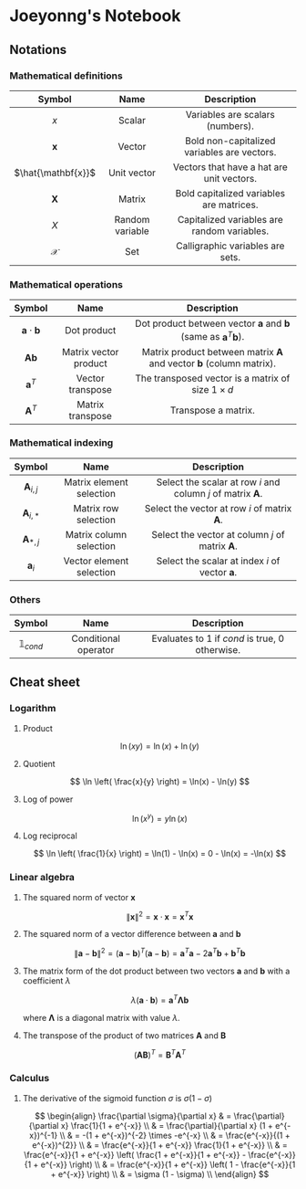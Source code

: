 # Joeyonng's Notebook

## Notations

### Mathematical definitions

| Symbol | Name | Description |
|:---:|:---:|:---:|
| $x$ | Scalar | Variables are scalars (numbers). |
| $\mathbf{x}$ | Vector | Bold non-capitalized variables are vectors. |
| $\hat{\mathbf{x}}$ | Unit vector | Vectors that have a hat are unit vectors. |
| $\mathbf{X}$ | Matrix | Bold capitalized variables are matrices. |
| $X$ | Random variable | Capitalized variables are random variables. |
| $\mathcal{X}$ | Set | Calligraphic variables are sets. |

### Mathematical operations

| Symbol | Name | Description |
|:---:|:---:|:---:|
| $\mathbf{a} \cdot \mathbf{b}$ | Dot product | Dot product between vector $\mathbf{a}$ and $\mathbf{b}$ (same as $\mathbf{a}^{T} \mathbf{b}$). |
| $\mathbf{A}\mathbf{b}$ | Matrix vector product | Matrix product between matrix $\mathbf{A}$ and vector $\mathbf{b}$ (column matrix). |
| $\mathbf{a}^{T}$ | Vector transpose | The transposed vector is a matrix of size $1 \times d$  |
| $\mathbf{A}^{T}$ | Matrix transpose | Transpose a matrix. |

### Mathematical indexing

| Symbol | Name | Description |
|:---:|:---:|:---:|
| $\mathbf{A}_{i, j}$ | Matrix element selection | Select the scalar at row $i$ and column $j$ of matrix $\mathbf{A}$. |
| $\mathbf{A}_{i, *}$ | Matrix row selection | Select the vector at row $i$ of matrix $\mathbf{A}$. |
| $\mathbf{A}_{*, j}$ | Matrix column selection | Select the vector at column $j$ of matrix $\mathbf{A}$. |
| $\mathbf{a}_{i}$ | Vector element selection | Select the scalar at index $i$ of vector $\mathbf{a}$. |

### Others

| Symbol | Name | Description |
|:---:|:---:|:---:|
| $\mathbb{1}_{cond}$ | Conditional operator | Evaluates to 1 if $cond$ is true, 0 otherwise. |

## Cheat sheet

### Logarithm

1. Product

    $$ \ln(xy) = \ln(x) + \ln(y) $$ 

1. Quotient

    $$ \ln \left( \frac{x}{y} \right) = \ln(x) - \ln(y) $$

1. Log of power

    $$ \ln(x^{y}) = y \ln(x) $$

1. Log reciprocal	

    $$ \ln \left( \frac{1}{x} \right) = \ln(1) - \ln(x) = 0 - \ln(x) = -\ln(x) $$

### Linear algebra

1. The squared norm of vector $\mathbf{x}$

    $$ \lVert \mathbf{x} \rVert^{2} = \mathbf{x} \cdot \mathbf{x} = \mathbf{x}^{T} \mathbf{x}$$
    
1. The squared norm of a vector difference between $\mathbf{a}$ and $\mathbf{b}$

    $$ \lVert \mathbf{a} - \mathbf{b} \rVert^{2} = (\mathbf{a} - \mathbf{b})^{T} (\mathbf{a} - \mathbf{b}) = \mathbf{a}^{T}\mathbf{a} - 2 \mathbf{a}^T\mathbf{b} + \mathbf{b}^{T}\mathbf{b} $$

1. The matrix form of the dot product between two vectors $\mathbf{a}$ and $\mathbf{b}$ with a coefficient $\lambda$

    $$ \lambda(\mathbf{a} \cdot \mathbf{b}) = \mathbf{a}^{T} \mathbf{\Lambda} \mathbf{b} $$

    where $\mathbf{\Lambda}$ is a diagonal matrix with value $\lambda$.
    
1. The transpose of the product of two matrices $\mathbf{A}$ and $\mathbf{B}$

    $$ (\mathbf{A}\mathbf{B})^{T} = \mathbf{B}^{T}\mathbf{A}^{T} $$

### Calculus

1. The derivative of the sigmoid function $\sigma$ is $\sigma (1 - \sigma)$

    $$ 
    \begin{align}
    \frac{\partial \sigma}{\partial x} & = \frac{\partial}{\partial x} \frac{1}{1 + e^{-x}} \\
    & = \frac{\partial}{\partial x} (1 + e^{-x})^{-1} \\
    & = -(1 + e^{-x})^{-2} \times -e^{-x} \\
    & = \frac{e^{-x}}{(1 + e^{-x})^{2}} \\
    & = \frac{e^{-x}}{1 + e^{-x}} \frac{1}{1 + e^{-x}} \\
    & = \frac{e^{-x}}{1 + e^{-x}} \left( \frac{1 + e^{-x}}{1 + e^{-x}} - \frac{e^{-x}}{1 + e^{-x}} \right) \\
    & = \frac{e^{-x}}{1 + e^{-x}} \left( 1 - \frac{e^{-x}}{1 + e^{-x}} \right) \\
    & = \sigma (1 - \sigma) \\
    \end{align}
    $$
